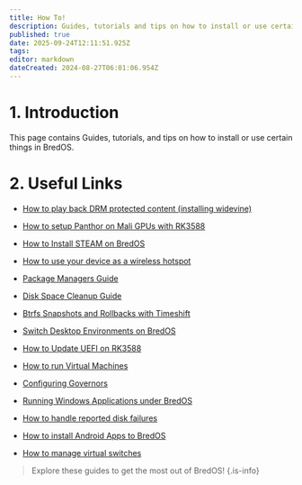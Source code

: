 ```yaml
---
title: How To!
description: Guides, tutorials and tips on how to install or use certain things in BredOS
published: true
date: 2025-09-24T12:11:51.925Z
tags: 
editor: markdown
dateCreated: 2024-08-27T06:01:06.954Z
---
```


# 1. Introduction
This page contains Guides, tutorials, and tips on how to install or use certain things in BredOS.

# 2. Useful Links

- [How to play back DRM protected content (installing widevine)](/en/how-to/widevine-watch-drm-content)
- [How to setup Panthor on Mali GPUs with RK3588](/en/how-to/how-to-setup-panthor)

- [How to Install STEAM on BredOS](/how-to/how-to-install-steam)

- [How to use your device as a wireless hotspot](/how-to/how-to-use-your-device-as-ap)

- [Package Managers Guide](/how-to/package-management)

- [Disk Space Cleanup Guide](/how-to/free-space-up)

- [Btrfs Snapshots and Rollbacks with Timeshift](/how-to/timeshift-system-snapshots-and-rollbacks-on-btrfs)

- [Switch Desktop Environments on BredOS](/how-to/switch-desktop-environments)

- [How to Update UEFI on RK3588](/how-to/update-uefi-rk3588)

- [How to run Virtual Machines](/how-to/run-vms)

- [Configuring Governors](/how-to/govctl)

- [Running Windows Applications under BredOS](/how-to/proton-run)

- [How to handle reported disk failures](/how-to/disk-failure)

- [How to install Android Apps to BredOS](/en/how-to/waydroid)

- [How to manage virtual switches](/en/how-to/open-vswitch)

> Explore these guides to get the most out of BredOS!
{.is-info}
